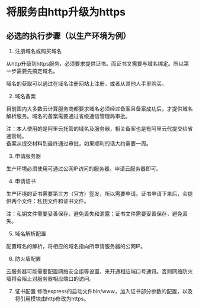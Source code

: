 # 将服务由http升级为https

## 必选的执行步骤（以生产环境为例）

1. 注册域名或购买域名

从http升级到https服务，必须要求提供证书。而证书又需要与域名绑定。所以第一步需要先搞定域名。

域名的获取可以通过在域名注册网站上注册，或者从其他人手里购买。

2. 域名备案

目前国内大多数云计算服务商都要求域名必须经过备案且备案成功后，才提供域名解析服务。域名的备案需要通过省级通信管理局审批。

注：本人使用的是阿里云托管的域名及服务器，相关备案也是有阿里云代提交给省通管局。  
备案从提交材料到最终通过审批，如果顺利的话大约需要一周。

3. 申请服务器

生产环境必须使用可通过公网IP访问的服务器。申请云服务器即可。

4. 申请证书

生产环境的证书需要第三方（官方）签发，所以需要申请。证书申请下来后，会提供两个文件：私钥文件和证书文件。

注：私钥文件需要妥善保存，避免丢失和泄露；证书文件需要妥善保存，避免丢失。

5. 域名解析配置

配置域名的解析，将相应的域名指向所申请服务器的公网IP。

6. 防火墙配置

云服务器可能需要配置网络安全组等设置，来开通相应端口号通讯。否则网络防火墙将会阻止对服务器相应端口的访问。

7. 证书配置
修改express的启动文件bin/www，加入证书部分参数的配置，以及将引用模块由http修改为https。